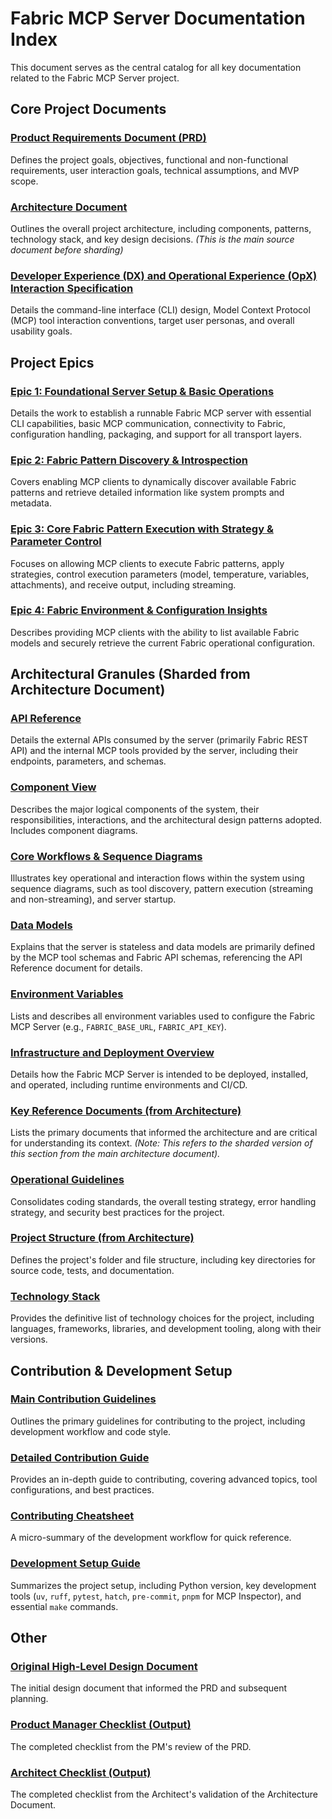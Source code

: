# Fabric MCP Server Documentation Index

This document serves as the central catalog for all key documentation related to the Fabric MCP Server project.

## Core Project Documents

### [Product Requirements Document (PRD)](./PRD/index.md)

Defines the project goals, objectives, functional and non-functional requirements, user interaction goals, technical assumptions, and MVP scope.

### [Architecture Document](./architecture/index.md)

Outlines the overall project architecture, including components, patterns, technology stack, and key design decisions. *(This is the main source document before sharding)*

### [Developer Experience (DX) and Operational Experience (OpX) Interaction Specification](./design-architecture/index.md)

Details the command-line interface (CLI) design, Model Context Protocol (MCP) tool interaction conventions, target user personas, and overall usability goals.

## Project Epics

### [Epic 1: Foundational Server Setup & Basic Operations](./epic-1.md)

Details the work to establish a runnable Fabric MCP server with essential CLI capabilities, basic MCP communication, connectivity to Fabric, configuration handling, packaging, and support for all transport layers.

### [Epic 2: Fabric Pattern Discovery & Introspection](./epic-2.md)

Covers enabling MCP clients to dynamically discover available Fabric patterns and retrieve detailed information like system prompts and metadata.

### [Epic 3: Core Fabric Pattern Execution with Strategy & Parameter Control](./epic-3.md)

Focuses on allowing MCP clients to execute Fabric patterns, apply strategies, control execution parameters (model, temperature, variables, attachments), and receive output, including streaming.

### [Epic 4: Fabric Environment & Configuration Insights](./epic-4.md)

Describes providing MCP clients with the ability to list available Fabric models and securely retrieve the current Fabric operational configuration.

## Architectural Granules (Sharded from Architecture Document)

### [API Reference](./api-reference.md)

Details the external APIs consumed by the server (primarily Fabric REST API) and the internal MCP tools provided by the server, including their endpoints, parameters, and schemas.

### [Component View](./component-view.md)

Describes the major logical components of the system, their responsibilities, interactions, and the architectural design patterns adopted. Includes component diagrams.

### [Core Workflows & Sequence Diagrams](./sequence-diagrams.md)

Illustrates key operational and interaction flows within the system using sequence diagrams, such as tool discovery, pattern execution (streaming and non-streaming), and server startup.

### [Data Models](./data-models.md)

Explains that the server is stateless and data models are primarily defined by the MCP tool schemas and Fabric API schemas, referencing the API Reference document for details.

### [Environment Variables](./environment-vars.md)

Lists and describes all environment variables used to configure the Fabric MCP Server (e.g., `FABRIC_BASE_URL`, `FABRIC_API_KEY`).

### [Infrastructure and Deployment Overview](./infra-deployment.md)

Details how the Fabric MCP Server is intended to be deployed, installed, and operated, including runtime environments and CI/CD.

### [Key Reference Documents (from Architecture)](./key-references.md)

Lists the primary documents that informed the architecture and are critical for understanding its context. *(Note: This refers to the sharded version of this section from the main architecture document).*

### [Operational Guidelines](./operational-guidelines.md)

Consolidates coding standards, the overall testing strategy, error handling strategy, and security best practices for the project.

### [Project Structure (from Architecture)](./project-structure.md)

Defines the project's folder and file structure, including key directories for source code, tests, and documentation.

### [Technology Stack](./tech-stack.md)

Provides the definitive list of technology choices for the project, including languages, frameworks, libraries, and development tooling, along with their versions.

## Contribution & Development Setup

### [Main Contribution Guidelines](./contributing.md)

Outlines the primary guidelines for contributing to the project, including development workflow and code style.

### [Detailed Contribution Guide](./contributing-detailed.md)

Provides an in-depth guide to contributing, covering advanced topics, tool configurations, and best practices.

### [Contributing Cheatsheet](./contributing-cheatsheet.md)

A micro-summary of the development workflow for quick reference.

### [Development Setup Guide](./development_setup.md)

Summarizes the project setup, including Python version, key development tools (`uv`, `ruff`, `pytest`, `hatch`, `pre-commit`, `pnpm` for MCP Inspector), and essential `make` commands.

## Other

### [Original High-Level Design Document](./design.md)

The initial design document that informed the PRD and subsequent planning.

### [Product Manager Checklist (Output)](./PM-checklist.md)

The completed checklist from the PM's review of the PRD.

### [Architect Checklist (Output)](./architect-checklist.md)

The completed checklist from the Architect's validation of the Architecture Document.

